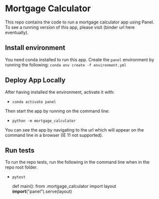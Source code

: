 # Mortgage Calculator
This repo contains the code to run a mortgage calculator app using Panel.
To see a running version of this app, please visit (binder url here eventually).

## Install environment
You need conda installed to run this app.  Create the `panel` environment by running the following:
`conda env create -f environment.yml`

## Deploy App Locally
After having installed the environment, activate it with:
- `conda activate panel`  

Then start the app by running on the command line:
- `python -m mortgage_calculator`  

You can see the app by navigating to the url which will appear on the command line in a browser (IE 11 not supported).

## Run tests
To run the repo tests, run the following in the command line when in the repo root folder.  
- `pytest`



    def main():
        from .mortgage_calculator import layout
        __import__("panel").serve(layout)